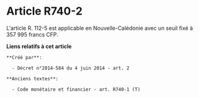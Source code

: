 # Article R740-2

L'article R. 112-5 est applicable en Nouvelle-Calédonie avec un seuil fixé à 357 995 francs CFP.

**Liens relatifs à cet article**

	**Créé par**:

	  - Décret n°2014-584 du 4 juin 2014 - art. 2

	**Anciens textes**:

	  - Code monétaire et financier - art. R740-1 (T)
